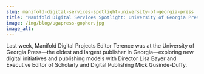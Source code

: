 ```yaml
---
slug: manifold-digital-services-spotlight-university-of-georgia-press
title: "Manifold Digital Services Spotlight: University of Georgia Press"
image: /img/blog/ugapress-gopher.jpg
image_alt:
---
```


Last week, Manifold Digital Projects Editor Terence was at the University of Georgia Press—the oldest and largest publisher in Georgia—exploring new digital initiatives and publishing models with Director Lisa Bayer and Executive Editor of Scholarly and Digital Publishing Mick Gusinde-Duffy.

<!--truncate-->
